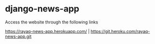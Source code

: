 # django-news-app

Access the website through the following links

https://rayaq-news-app.herokuapp.com/ | https://git.heroku.com/rayaq-news-app.git
